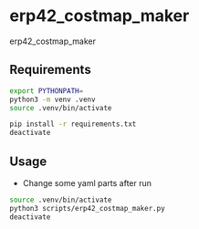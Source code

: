 # erp42_costmap_maker
erp42_costmap_maker

## Requirements
```bash
export PYTHONPATH=
python3 -m venv .venv
source .venv/bin/activate

pip install -r requirements.txt
deactivate
```

## Usage
- Change some yaml parts after run
```bash
source .venv/bin/activate
python3 scripts/erp42_costmap_maker.py
deactivate
```